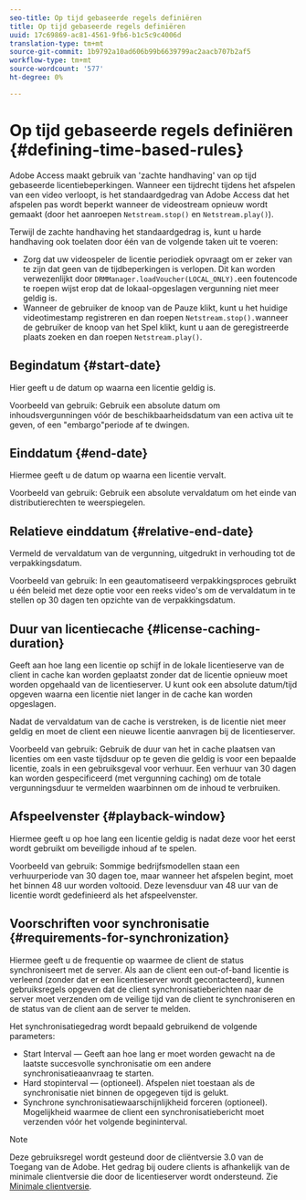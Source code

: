 ```yaml
---
seo-title: Op tijd gebaseerde regels definiëren
title: Op tijd gebaseerde regels definiëren
uuid: 17c69869-ac81-4561-9fb6-b1c5c9c4006d
translation-type: tm+mt
source-git-commit: 1b9792a10ad606b99b6639799ac2aacb707b2af5
workflow-type: tm+mt
source-wordcount: '577'
ht-degree: 0%

---
```



# Op tijd gebaseerde regels definiëren {#defining-time-based-rules}

Adobe Access maakt gebruik van &#39;zachte handhaving&#39; van op tijd gebaseerde licentiebeperkingen. Wanneer een tijdrecht tijdens het afspelen van een video verloopt, is het standaardgedrag van Adobe Access dat het afspelen pas wordt beperkt wanneer de videostream opnieuw wordt gemaakt (door het aanroepen `Netstream.stop()` en `Netstream.play()`).

Terwijl de zachte handhaving het standaardgedrag is, kunt u harde handhaving ook toelaten door één van de volgende taken uit te voeren:

* Zorg dat uw videospeler de licentie periodiek opvraagt om er zeker van te zijn dat geen van de tijdbeperkingen is verlopen. Dit kan worden verwezenlijkt door `DRMManager.loadVoucher(LOCAL_ONLY).`een foutencode te roepen wijst erop dat de lokaal-opgeslagen vergunning niet meer geldig is.
* Wanneer de gebruiker de knoop van de Pauze klikt, kunt u het huidige videotimestamp registreren en dan roepen `Netstream.stop().`wanneer de gebruiker de knoop van het Spel klikt, kunt u aan de geregistreerde plaats zoeken en dan roepen `Netstream.play()`.

## Begindatum {#start-date}

Hier geeft u de datum op waarna een licentie geldig is.

Voorbeeld van gebruik: Gebruik een absolute datum om inhoudsvergunningen vóór de beschikbaarheidsdatum van een activa uit te geven, of een &quot;embargo&quot;periode af te dwingen.

## Einddatum {#end-date}

Hiermee geeft u de datum op waarna een licentie vervalt.

Voorbeeld van gebruik: Gebruik een absolute vervaldatum om het einde van distributierechten te weerspiegelen.

## Relatieve einddatum {#relative-end-date}

Vermeld de vervaldatum van de vergunning, uitgedrukt in verhouding tot de verpakkingsdatum.

Voorbeeld van gebruik: In een geautomatiseerd verpakkingsproces gebruikt u één beleid met deze optie voor een reeks video&#39;s om de vervaldatum in te stellen op 30 dagen ten opzichte van de verpakkingsdatum.

## Duur van licentiecache {#license-caching-duration}

Geeft aan hoe lang een licentie op schijf in de lokale licentieserve van de client in cache kan worden geplaatst zonder dat de licentie opnieuw moet worden opgehaald van de licentieserver. U kunt ook een absolute datum/tijd opgeven waarna een licentie niet langer in de cache kan worden opgeslagen.

Nadat de vervaldatum van de cache is verstreken, is de licentie niet meer geldig en moet de client een nieuwe licentie aanvragen bij de licentieserver.

Voorbeeld van gebruik: Gebruik de duur van het in cache plaatsen van licenties om een vaste tijdsduur op te geven die geldig is voor een bepaalde licentie, zoals in een gebruiksgeval voor verhuur. Een verhuur van 30 dagen kan worden gespecificeerd (met vergunning caching) om de totale vergunningsduur te vermelden waarbinnen om de inhoud te verbruiken.

## Afspeelvenster {#playback-window}

Hiermee geeft u op hoe lang een licentie geldig is nadat deze voor het eerst wordt gebruikt om beveiligde inhoud af te spelen.

Voorbeeld van gebruik: Sommige bedrijfsmodellen staan een verhuurperiode van 30 dagen toe, maar wanneer het afspelen begint, moet het binnen 48 uur worden voltooid. Deze levensduur van 48 uur van de licentie wordt gedefinieerd als het afspeelvenster.

## Voorschriften voor synchronisatie {#requirements-for-synchronization}

Hiermee geeft u de frequentie op waarmee de client de status synchroniseert met de server. Als aan de client een out-of-band licentie is verleend (zonder dat er een licentieserver wordt gecontacteerd), kunnen gebruiksregels opgeven dat de client synchronisatieberichten naar de server moet verzenden om de veilige tijd van de client te synchroniseren en de status van de client aan de server te melden.

Het synchronisatiegedrag wordt bepaald gebruikend de volgende parameters:

* Start Interval — Geeft aan hoe lang er moet worden gewacht na de laatste succesvolle synchronisatie om een andere synchronisatieaanvraag te starten.
* Hard stopinterval — (optioneel). Afspelen niet toestaan als de synchronisatie niet binnen de opgegeven tijd is gelukt.
* Synchrone synchronisatiewaarschijnlijkheid forceren (optioneel). Mogelijkheid waarmee de client een synchronisatiebericht moet verzenden vóór het volgende begininterval.

>[!NOTE]
>
>Deze gebruiksregel wordt gesteund door de cliëntversie 3.0 van de Toegang van de Adobe. Het gedrag bij oudere clients is afhankelijk van de minimale clientversie die door de licentieserver wordt ondersteund. Zie [Minimale clientversie](../../../../aaxs-protecting-content/content-implementing-the-license-server/content-handling-license-reqs/content-minimum-client-version.md).